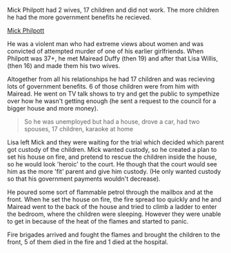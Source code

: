 Mick Philpott had 2 wives, 17 children and did not work. The more children he had the more government benefits he recieved.

[Mick Philpott](https://en.wikipedia.org/wiki/Mick_Philpott)

He was a violent man who had extreme views about women and was convicted of attempted murder of one of his earlier girlfriends. When Philpott was 37+, he met Mairead Duffy (then 19) and after that Lisa Willis, (then 16) and made them his two wives.

Altogether from all his relationships he had 17 children and was recieving lots of government benefits. 6 of those children were from him with Mairead. He went on TV talk shows to try and get the public to sympethize over how he wasn't getting enough (he sent a request to the council for a bigger house and more money). 

> So he was unemployed but had a house, drove a car, had two spouses, 17 children, karaoke at home

Lisa left Mick and they were waiting for the trial which decided which parent got custody of the children. Mick wanted custody, so he created a plan to set his house on fire, and pretend to rescue the children inside the house, so he would look 'heroic' to the court. He though that the court would see him as the more 'fit' parent and give him custody. (He only wanted custody so that his government payments wouldn't decrease).

He poured some sort of flammable petrol through the mailbox and at the front. When he set the house on fire, the fire spread too quickly and he and Mairead went to the back of the house and tried to climb a ladder to enter the bedroom, where the children were sleeping. However they were unable to get in because of the heat of the flames and started to panic.

Fire brigades arrived and fought the flames and brought the children to the front, 5 of them died in the fire and 1 died at the hospital.